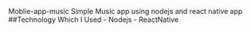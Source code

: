 Moblie-app-music
Simple Music app using nodejs and react native app
    ##Technology Which I Used
    - Nodejs 
    - ReactNative
